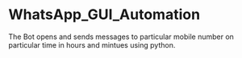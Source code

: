 # WhatsApp_GUI_Automation
The Bot opens and sends messages to particular mobile number on particular time in hours and mintues using python.
